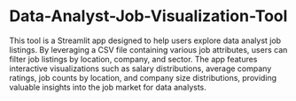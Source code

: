 # Data-Analyst-Job-Visualization-Tool


This tool is a Streamlit app designed to help users explore data analyst job listings. By leveraging a CSV file containing various job attributes, users can filter job listings by location, company, and sector. The app features interactive visualizations such as salary distributions, average company ratings, job counts by location, and company size distributions, providing valuable insights into the job market for data analysts.
